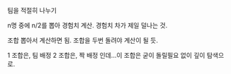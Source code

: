 팀을 적절히 나누기

n명 중에 n/2를 뽑아 경험치 계산. 경험치 차가 제일 덜나는 것.

조합 뽑아서 계산하면 됨. 조합을 두번 돌려야 계산이 될 듯.

1 조합은, 팀 배정
2 조합은, 짝 배정 인데...이 조합은 굳이 돌릴필요 없이 깊이 탐색으로.